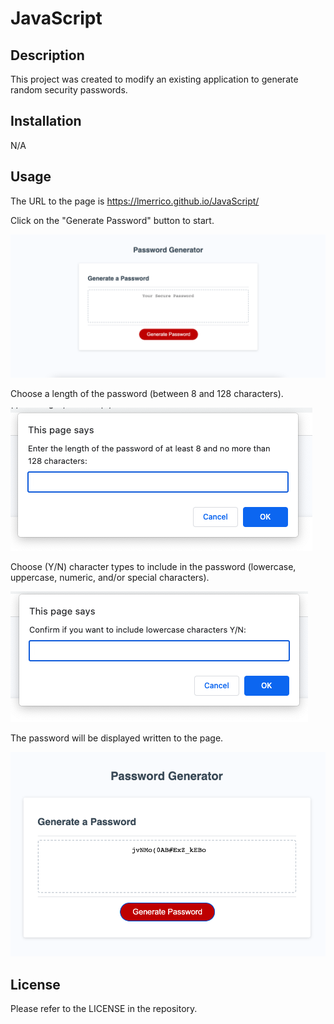 # JavaScript

## Description

This project was created to modify an existing application to generate random security passwords.

## Installation

N/A

## Usage

The URL to the page is https://lmerrico.github.io/JavaScript/

Click on the "Generate Password" button to start.

![Alt text](<assets/images/button to start.png>)

Choose a length of the password (between 8 and 128 characters).

![Alt text](<assets/images/choose a length.png>)

Choose (Y/N) character types to include in the password (lowercase, uppercase, numeric, and/or special characters).

![Alt text](<assets/images/choose character types.png>)

The password will be displayed written to the page.

![Alt text](<assets/images/password is generated.png>)

## License

Please refer to the LICENSE in the repository.

